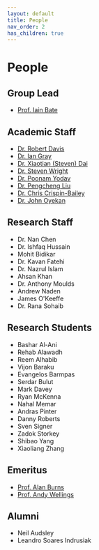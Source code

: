 ```yaml
---
layout: default
title: People
nav_order: 2
has_children: true
---
```


# People
## Group Lead
- [Prof. Iain Bate](https://www.cs.york.ac.uk/people/?group=Academic%20and%20Teaching%20Staff&username=ijb)

## Academic Staff
- [Dr. Robert Davis](https://www-users.york.ac.uk/~rd17/)
- [Dr. Ian Gray](https://www.cs.york.ac.uk/people/?group=Academic%20and%20Teaching%20Staff&username=iang)
- [Dr. Xiaotian (Steven) Dai](https://www.xiaotiandai.com)
- [Dr. Steven Wright](https://www.cs.york.ac.uk/people/?group=Academic%20and%20Teaching%20Staff&username=saw)
- [Dr. Poonam Yodav](https://www.cs.york.ac.uk/people/?group=Academic%20and%20Teaching%20Staff&username=yadav)
- [Dr. Pengcheng Liu](https://www.cs.york.ac.uk/people/?group=Academic%20and%20Teaching%20Staff&username=liup)
- [Dr. Chris Crispin-Bailey](https://www.cs.york.ac.uk/people/?group=Academic%20and%20Teaching%20Staff&username=chrisb)
- [Dr. John Oyekan](https://www.cs.york.ac.uk/people/joyekan)

## Research Staff
- Dr. Nan Chen
- Dr. Ishfaq Hussain
- Mohit Bidikar
- Dr. Kavan Fatehi
- Dr. Nazrul Islam
- Ahsan Khan
- Dr. Anthony Moulds
- Andrew Naden
- James O'Keeffe
- Dr. Rana Sohaib

## Research Students
- Bashar Al-Ani
- Rehab Alawadh
- Reem Alhabib
- Vijon Baraku
- Evangelos Barmpas
- Serdar Bulut
- Mark Davey
- Ryan McKenna
- Nahal Memar
- Andras Pinter
- Danny Roberts
- Sven Signer
- Zadok Storkey
- Shibao Yang
- Xiaoliang Zhang

## Emeritus
- [Prof. Alan Burns](https://www.cs.york.ac.uk/people/?group=Academic%20and%20Teaching%20Staff&username=burns)
- [Prof. Andy Wellings](https://scholar.google.co.uk/citations?user=yPa4QrkAAAAJ&hl=en)

## Alumni
- Neil Audsley
- Leandro Soares Indrusiak
